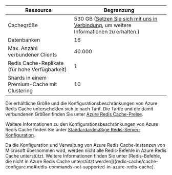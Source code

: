 | Ressource | Begrenzung |
|---------------------------------------------|----------------------------------------|
| Cachegröße | 530 GB ([Setzen Sie sich mit uns in Verbindung](mailto:wapteams@microsoft.com?subject=Redis%20Cache%20quota%20increase), um weitere Informationen zu erhalten.) |
| Datenbanken | 16 |
| Max. Anzahl verbundener Clients | 40\.000 |
| Redis Cache-Replikate (für hohe Verfügbarkeit) | 1 |
| Shards in einem Premium-Cache mit Clustering | 10 |

Die erhältliche Größe und die Konfigurationsbeschränkungen von Azure Redis Cache unterscheiden sich je nach Tarif. Die Tarife und die damit verbundenen Größen finden Sie unter [Azure Redis Cache-Preise](http://azure.microsoft.com/pricing/details/cache/).

Weitere Informationen zu den Konfigurationsbeschränkungen von Azure Redis Cache finden Sie unter [Standardardmäßige Redis-Server-Konfiguration](redis-cache/cache-configure.md#default-redis-server-configuration).

Da die Konfiguration und Verwaltung von Azure Redis Cache-Instanzen von Microsoft übernommen wird, werden nicht alle Redis-Befehle in Azure Redis Cache unterstützt. Weitere Informationen finden Sie unter [Redis-Befehle, die nicht in Azure Redis Cache unterstützt werden]((redis-cache/cache-configure.md#redis-commands-not-supported-in-azure-redis-cache).

<!---HONumber=AcomDC_1223_2015-->